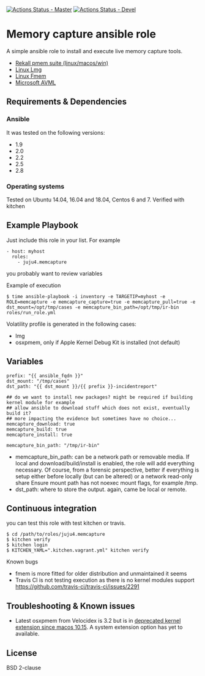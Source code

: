 [![Actions Status - Master](https://github.com/juju4/ansible-memcapture/workflows/AnsibleCI/badge.svg)](https://github.com/juju4/ansible-memcapture/actions?query=branch%3Amaster)
[![Actions Status - Devel](https://github.com/juju4/ansible-memcapture/workflows/AnsibleCI/badge.svg?branch=devel)](https://github.com/juju4/ansible-memcapture/actions?query=branch%3Adevel)

# Memory capture ansible role

A simple ansible role to install and execute live memory capture tools.

* [Rekall pmem suite (linux/macos/win)](https://github.com/google/rekall/releases)
* [Linux Lmg](https://github.com/halpomeranz/lmg)
* [Linux Fmem](http://hysteria.sk/~niekt0/foriana/fmem_current.tgz)
* [Microsoft AVML](https://github.com/microsoft/avml/)

## Requirements & Dependencies

### Ansible
It was tested on the following versions:
 * 1.9
 * 2.0
 * 2.2
 * 2.5
 * 2.8

### Operating systems

Tested on Ubuntu 14.04, 16.04 and 18.04, Centos 6 and 7.
Verified with kitchen

## Example Playbook

Just include this role in your list.
For example

```
- host: myhost
  roles:
    - juju4.memcapture
```

you probably want to review variables

Example of execution
```
$ time ansible-playbook -i inventory -e TARGETIP=myhost -e ROLE=memcapture -e memcapture_capture=true -e memcapture_pull=true -e dst_mount=/opt/tmp/cases -e memcapture_bin_path=/opt/tmp/ir-bin roles/run_role.yml
```

Volatility profile is generated in the following cases:
* lmg
* osxpmem, only if Apple Kernel Debug Kit is installed (not default)

## Variables

```
prefix: "{{ ansible_fqdn }}"
dst_mount: "/tmp/cases"
dst_path: "{{ dst_mount }}/{{ prefix }}-incidentreport"

## do we want to install new packages? might be required if building kernel module for example
## allow ansible to download stuff which does not exist, eventually build it?
## more impacting the evidence but sometimes have no choice...
memcapture_download: true
memcapture_build: true
memcapture_install: true

memcapture_bin_path: "/tmp/ir-bin"
```

* memcapture_bin_path: can be a network path or removable media. If local and
  download/build/install is enabled, the role will add everything necessary.
  Of course, from a forensic perspective, better if everything is setup either
  before locally (but can be altered) or a network read-only share
  Ensure mount path has not noexec mount flags, for example /tmp.
* dst_path: where to store the output. again, came be local or remote.

## Continuous integration

you can test this role with test kitchen or travis.
```
$ cd /path/to/roles/juju4.memcapture
$ kitchen verify
$ kitchen login
$ KITCHEN_YAML=".kitchen.vagrant.yml" kitchen verify
```

Known bugs
* fmem is more fitted for older distribution and unmaintained it seems
* Travis CI is not testing execution as there is no kernel modules support
https://github.com/travis-ci/travis-ci/issues/2291

## Troubleshooting & Known issues

* Latest osxpmem from Velocidex is 3.2 but is in [deprecated kernel extension since macos 10.15](https://developer.apple.com/support/kernel-extensions/). A system extension option has yet to available.

## License

BSD 2-clause
